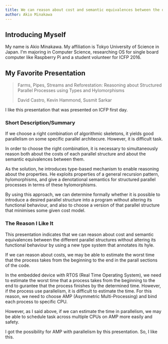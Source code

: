 ```yaml
---
title: We can reason about cost and semantic equivalences between the different parallel structures
author: Akio Minakawa
---
```


## Introducing Myself

My name is Akio Minakawa. My affiliation is Tokyo University of Science in Japan.
I'm majoring in Computer Science, researching OS for single board computer like
Raspberry Pi and a student volunteer for ICFP 2016.

## My Favorite Presentation

> Farms, Pipes, Streams and Reforestation:
> Reasoning about Structured Parallel
> Processes using Types and Hylomorphisms
>
> David Castro, Kevin Hammond, Susmit Sarkar

I like this presentation that was presented on ICFP first day.

### Short Description/Summary

If we choose a right combination of algorithmic skeletons, it yields good
parallelism on some specific parallel architecure. However, it is difficult task.

In order to choose the right combination, it is necessary to simultaneously reason
both about the costs of each parallel structure and about the semantic
equivalences between them.

As the solution, he introduces type-based mechanism to enable reasoning about the
properties. He exploits properties of a general recursion pattern, hylomorphisms,
and give a denotational semantics for structured parallel processes in terms of
these hylomorphisms.

By using this approach, we can determine formally whether it is possible to
introduce a desired parallel structure into a program without altering its
functional behaviour, and also to choose a version of that parallel structure
that minimises some given cost model.

### The Reason I Like It

This presentation indicates that we can reason about cost and semantic equivalences
between the different parallel structures without altering its functional behaviour by using
a new type system that annotates its hyle.

If we can reason about costs, we may be able to estimate the worst time that the
process takes from the beginning to the end in the parall sections of the code.

In the embedded device with RTOS (Real Time Operating System), we need to estimate
the worst time that a process takes from the beginning to the end to gurantee that
the process finishes by the determined time. However, if the process use parallelism,
it is difficult to estimate the time. For this reason, we need to choose AMP
(Asymmetric Multi-Processing) and bind each process to specific CPU.

However, as I said above, if we can estimate the time in parallelism, we may be
able to schedule task across multiple CPUs on AMP more easily and safety.

I got the possibility for AMP with parallelism by this presentation. So, I like
this.
